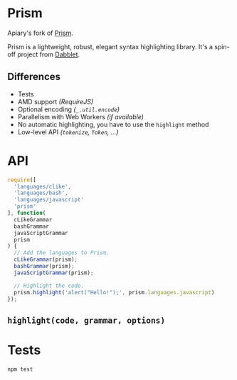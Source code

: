 # Prism

Apiary's fork of [Prism](http://prismjs.com/).

Prism is a lightweight, robust, elegant syntax highlighting library. It's a spin-off project from [Dabblet](http://dabblet.com/).

## Differences

* Tests
* AMD support *(RequireJS)*
* Optional encoding *(`_.util.encode`)*
* Parallelism with Web Workers *(if available)*
* No automatic highlighting, you have to use the `highlight` method
* Low-level API *(`tokenize`, `Token`, ...)*

# API

```JavaScript
require([
  'languages/clike',
  'languages/bash',
  'languages/javascript'
  'prism'
], function(
  cLikeGrammar
  bashGrammar
  javaScriptGrammar
  prism
) {
  // Add the languages to Prism.
  cLikeGrammar(prism);
  bashGrammar(prism);
  javaScriptGrammar(prism);

  // Highlight the code.
  prism.highlight('alert("Hello!");', prism.languages.javascript)
});
```

## `highlight(code, grammar, options)`

# Tests

```
npm test
```
